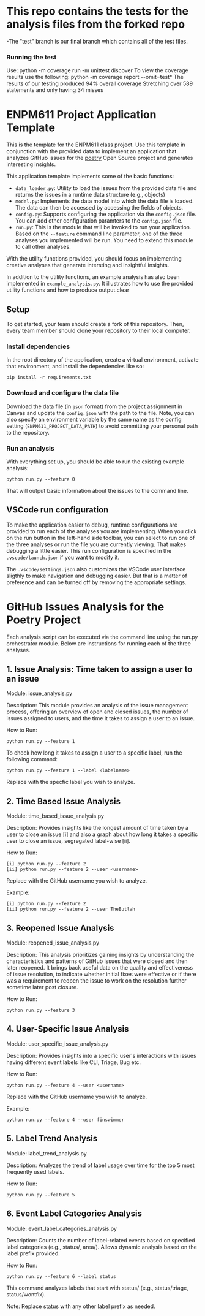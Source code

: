 # This repo contains the tests for the analysis files from the forked repo
-The "test" branch is our final branch which contains all of the test files.
### Running the test
Use:
python -m coverage run -m unittest discover
To view the coverage results use the following:
python -m coverage report --omit=test*
The results of our testing produced 94% overall coverage
Stretching over 589 statements and only having 34 misses
# ENPM611 Project Application Template

This is the template for the ENPM611 class project. Use this template in conjunction with the provided data to implement an application that analyzes GitHub issues for the [poetry](https://github.com/python-poetry/poetry/issues) Open Source project and generates interesting insights.

This application template implements some of the basic functions:

- `data_loader.py`: Utility to load the issues from the provided data file and returns the issues in a runtime data structure (e.g., objects)
- `model.py`: Implements the data model into which the data file is loaded. The data can then be accessed by accessing the fields of objects.
- `config.py`: Supports configuring the application via the `config.json` file. You can add other configuration paramters to the `config.json` file.
- `run.py`: This is the module that will be invoked to run your application. Based on the `--feature` command line parameter, one of the three analyses you implemented will be run. You need to extend this module to call other analyses.

With the utility functions provided, you should focus on implementing creative analyses that generate intersting and insightful insights.

In addition to the utility functions, an example analysis has also been implemented in `example_analysis.py`. It illustrates how to use the provided utility functions and how to produce output.clear

## Setup

To get started, your team should create a fork of this repository. Then, every team member should clone your repository to their local computer. 


### Install dependencies

In the root directory of the application, create a virtual environment, activate that environment, and install the dependencies like so:

```
pip install -r requirements.txt
```

### Download and configure the data file

Download the data file (in `json` format) from the project assignment in Canvas and update the `config.json` with the path to the file. Note, you can also specify an environment variable by the same name as the config setting (`ENPM611_PROJECT_DATA_PATH`) to avoid committing your personal path to the repository.


### Run an analysis

With everything set up, you should be able to run the existing example analysis:

```
python run.py --feature 0
```

That will output basic information about the issues to the command line.

## VSCode run configuration

To make the application easier to debug, runtime configurations are provided to run each of the analyses you are implementing. When you click on the run button in the left-hand side toolbar, you can select to run one of the three analyses or run the file you are currently viewing. That makes debugging a little easier. This run configuration is specified in the `.vscode/launch.json` if you want to modify it.

The `.vscode/settings.json` also customizes the VSCode user interface sligthly to make navigation and debugging easier. But that is a matter of preference and can be turned off by removing the appropriate settings.

# GitHub Issues Analysis for the Poetry Project

Each analysis script can be executed via the command line using the run.py orchestrator module. Below are instructions for running each of the three analyses.

## 1. Issue Analysis: Time taken to assign a user to an issue
Module: issue_analysis.py

Description: This module provides an analysis of the issue management process, offering an overview of open and closed issues, the number of issues assigned to users, and the time it takes to assign a user to an issue.

How to Run:

```
python run.py --feature 1
```

To check how long it takes to assign a user to a specific label, run the following command:

```
python run.py --feature 1 --label <labelname>
```

Replace <labelname> with the specfic label you wish to analyze.

## 2. Time Based Issue Analysis
Module: time_based_issue_analysis.py

Description: Provides insights like the longest amount of time taken by a user to close an issue [i] and also a graph about how long it takes a specific user to close an issue, segregated label-wise [ii]. 

How to Run:

```
[i] python run.py --feature 2
[ii] python run.py --feature 2 --user <username>
```

Replace <username> with the GitHub username you wish to analyze.

Example:

```
[i] python run.py --feature 2
[ii] python run.py --feature 2 --user TheButlah
```

## 3. Reopened Issue Analysis
Module: reopened_issue_analysis.py

Description: This analysis prioritizes gaining insights by understanding the characteristics and patterns of GitHub issues that were closed and then later reopened. It brings back useful data on the quality and effectiveness of issue resolution, to indicate whether initial fixes were effective or if there was a requirement to reopen the issue to work on the resolution further sometime later post closure.

How to Run: 
```
python run.py --feature 3 
```

## 4. User-Specific Issue Analysis
Module: user_specific_issue_analysis.py

Description: Provides insights into a specific user's interactions with issues having different event labels like CLI, Triage, Bug etc. 

How to Run:

```
python run.py --feature 4 --user <username>
```

Replace <username> with the GitHub username you wish to analyze.

Example:

```
python run.py --feature 4 --user finswimmer
```

## 5. Label Trend Analysis
Module: label_trend_analysis.py

Description: Analyzes the trend of label usage over time for the top 5 most frequently used labels.

How to Run:

```
python run.py --feature 5
```

## 6. Event Label Categories Analysis
Module: event_label_categories_analysis.py

Description: Counts the number of label-related events based on specified label categories (e.g., status/, area/). Allows dynamic analysis based on the label prefix provided.

How to Run:

```
python run.py --feature 6 --label status
```
This command analyzes labels that start with status/ (e.g., status/triage, status/wontfix).

Note: Replace status with any other label prefix as needed.
